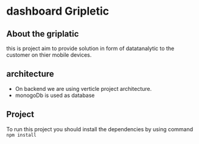dashboard Gripletic
===================
## About the griplatic
   this is project aim to provide solution in form of datatanalytic to the customer on thier mobile devices.
   
## architecture 
    
* On backend we are using verticle project architecture.
* monogoDb is used as database 

## Project 
 To run this project you should install  the dependencies by using command `npm install`
 
 

    
   
   
    
